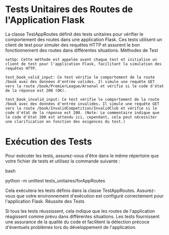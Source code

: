 # Tests Unitaires des Routes de l'Application Flask

La classe TestAppRoutes définit des tests unitaires pour vérifier le comportement des routes dans une application Flask. Ces tests utilisent un client de test pour simuler des requêtes HTTP et assurent le bon fonctionnement des routes dans différentes situations.
Méthodes de Test

    setUp: Cette méthode est appelée avant chaque test et initialise un client de test pour l'application Flask, facilitant la simulation des requêtes HTTP.

    test_book_valid_input: Ce test vérifie le comportement de la route /book avec des données d'entrée valides. Il simule une requête GET vers la route /book/PremierLeague/Arsenal et vérifie si le code d'état de la réponse est 200 (OK).

    test_book_invalid_input: Ce test vérifie le comportement de la route /book avec des données d'entrée invalides. Il simule une requête GET vers la route /book/InvalidCompetition/InvalidClub et vérifie si le code d'état de la réponse est 200. (Note: Le commentaire indique que le code d'état 200 est attendu ici, cependant, cela peut nécessiter une clarification en fonction des exigences du test.)

# Exécution des Tests

Pour exécuter les tests, assurez-vous d'être dans le même répertoire que votre fichier de tests et utilisez la commande suivante :

bash

python -m unittest tests_unitaires/forAppRoutes

Cela exécutera les tests définis dans la classe TestAppRoutes. Assurez-vous que votre environnement d'exécution est configuré correctement pour l'application Flask.
Réussite des Tests

Si tous les tests réussissent, cela indique que les routes de l'application réagissent comme prévu dans différentes situations. Les tests fournissent une assurance de la qualité du code et facilitent la détection précoce d'éventuels problèmes lors du développement de l'application.
